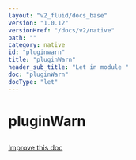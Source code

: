 ```yaml
---
layout: "v2_fluid/docs_base"
version: "1.0.12"
versionHref: "/docs/v2/native"
path: ""
category: native
id: "pluginwarn"
title: "pluginWarn"
header_sub_title: "Let in module "
doc: "pluginWarn"
docType: "let"
---
```









<h1 class="api-title">


pluginWarn






</h1>

<a class="improve-v2-docs" href='http://github.com/driftyco/ionic-native/edit/master/src/plugins/plugin.ts#L17'>
Improve this doc
</a>





<!-- decorators --><!-- description -->


<!-- @usage tag -->


<!-- @property tags -->


<!-- methods on the class --><!-- related link --><!-- end content block -->


<!-- end body block -->

